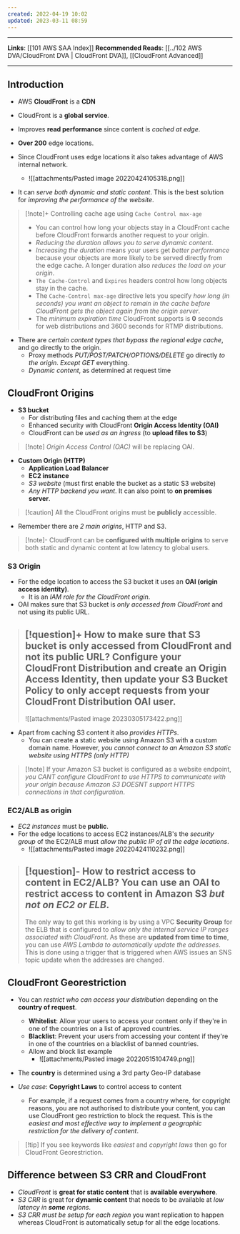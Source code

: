 ```yaml
---
created: 2022-04-19 10:02
updated: 2023-03-11 08:59
---
```

---
**Links**: [[101 AWS SAA Index]]
**Recommended Reads**: [[../102 AWS DVA/CloudFront DVA | CloudFront DVA]], [[CloudFront Advanced]]

---
## Introduction
- AWS **CloudFront** is a **CDN**
- CloudFront is a **global service**.
- Improves **read performance** since content is *cached at edge*.
- **Over 200** edge locations.
- Since CloudFront uses edge locations it also takes advantage of AWS internal network.
	- ![[attachments/Pasted image 20220424105318.png]]

- It can *serve both dynamic and static content*. This is the best solution for *improving the performance of the website*.

> [!note]+ Controlling cache age using `Cache Control max-age`
> - You can control how long your objects stay in a CloudFront cache before CloudFront forwards another request to your origin. 
> - *Reducing the duration allows you to serve dynamic content*. 
> - *Increasing the duration* means your users get *better performance* because your objects are more likely to be served directly from the edge cache. A longer duration also *reduces the load on your origin*.
> - `The Cache-Control` and `Expires` headers control how long objects stay in the cache. 
> - The `Cache-Control max-age` directive lets you specify *how long (in seconds) you want an object to remain in the cache before CloudFront gets the object again from the origin server*. 
> - The *minimum expiration time* CloudFront supports is **0** seconds for web distributions and 3600 seconds for RTMP distributions.

- There are *certain content types that bypass the regional edge cache*, and go directly to the origin.
	- Proxy methods *PUT/POST/PATCH/OPTIONS/DELETE* go directly *to the origin*. *Except GET* everything.
	- *Dynamic content*, as determined at request time 

## CloudFront Origins
- **S3 bucket**
	- For distributing files and caching them at the edge
	- Enhanced security with CloudFront **Origin Access Identity (OAI)**
	- CloudFront can be *used as an ingress* (to **upload files to S3**)

> [!note] *Origin Access Control (OAC)* will be replacing OAI.

- **Custom Origin (HTTP)**
	- **Application Load Balancer**
	- **EC2 instance**
	- *S3 website* (must first enable the bucket as a static S3 website)
	- *Any HTTP backend you want*. It can also point to **on premises server**.

> [!caution] All the CloudFront origins must be **publicly** accessible.

- Remember there are *2 main origins*, HTTP and S3.

> [!note]- CloudFront can be **configured with multiple origins** to serve both static and dynamic content at low latency to global users.

### S3 Origin
- For the edge location to access the S3 bucket it uses an **OAI (origin access identity)**. 
	- It is an *IAM role for the CloudFront origin*.
- OAI makes sure that S3 bucket is *only accessed from CloudFront* and not using its public URL.

> [!question]+ How to make sure that S3 bucket is only accessed from CloudFront and not its public URL?
> Configure your CloudFront Distribution and create an Origin Access Identity, then **update your S3 Bucket Policy to only accept requests from your CloudFront Distribution OAl user**.
> ---
> ![[attachments/Pasted image 20230305173422.png]]

- Apart from caching S3 content it also *provides HTTPs*.
	- You can create a static website using Amazon S3 with a custom domain name. However, *you cannot connect to an Amazon S3 static website using HTTPS (only HTTP)* 

> [!note] If your Amazon S3 bucket is configured as a website endpoint, *you CANT configure CloudFront to use HTTPS to communicate with your origin because Amazon S3 DOESNT support HTTPS connections in that configuration*.

### EC2/ALB as origin

- *EC2 instances* must be **public**.
- For the edge locations to access EC2 instances/ALB's the *security group* of the EC2/ALB must *allow the public IP of all the edge locations*.
	- ![[attachments/Pasted image 20220424110232.png]]

> [!question]- How to restrict access to content in EC2/ALB?
> You can use an OAI to restrict access to content in Amazon S3 *but not on EC2 or ELB*.
> ---
> The only way to get this working is by using a VPC **Security Group** for the ELB that is configured to *allow only the internal service IP ranges associated with CloudFront*. As these are **updated from time to time**, you can use *AWS Lambda to automatically update the addresses*. This is done using a trigger that is triggered when AWS issues an SNS topic update when the addresses are changed.

## CloudFront Georestriction
- You can *restrict who can access your distribution* depending on the **country of request**.
	- **Whitelist**: Allow your users to access your content only if they're in one of the countries on a list of approved countries.
	- **Blacklist**: Prevent your users from accessing your content if they're in one of the countries on a blacklist of banned countries.
	- Allow and block list example
		- ![[attachments/Pasted image 20220515104749.png]]
	
- The **country** is determined using a 3rd party Geo-IP database
- *Use case*: **Copyright Laws** to control access to content
	- For example, if a request comes from a country where, for copyright reasons, you are not authorised to distribute your content, you can use CloudFront geo restriction to block the request. This is the *easiest and most effective way to implement a geographic restriction for the delivery of content*.

> [!tip] If you see keywords like *easiest* and *copyright laws* then go for CloudFront Georestriction.

## Difference between S3 CRR and CloudFront
- *CloudFront* is **great for static content** that is **available everywhere**.
- *S3 CRR* is great for **dynamic content** that needs to be available at *low latency in **some** regions*.
- *S3 CRR must be setup for each region* you want replication to happen whereas CloudFront is automatically setup for all the edge locations.

